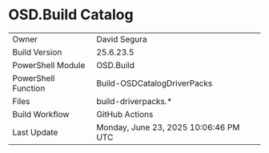 ﻿# OSD.Build Catalog

| | |
|-|-|
| Owner | David Segura |
| Build Version | 25.6.23.5 |
| PowerShell Module | OSD.Build |
| PowerShell Function | Build-OSDCatalogDriverPacks |
| Files | build-driverpacks.* |
| Build Workflow | GitHub Actions |
| Last Update | Monday, June 23, 2025 10:06:46 PM UTC |
